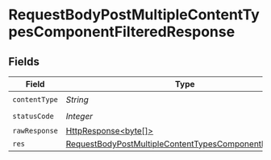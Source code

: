 # RequestBodyPostMultipleContentTypesComponentFilteredResponse


## Fields

| Field                                                                                                                                         | Type                                                                                                                                          | Required                                                                                                                                      | Description                                                                                                                                   |
| --------------------------------------------------------------------------------------------------------------------------------------------- | --------------------------------------------------------------------------------------------------------------------------------------------- | --------------------------------------------------------------------------------------------------------------------------------------------- | --------------------------------------------------------------------------------------------------------------------------------------------- |
| `contentType`                                                                                                                                 | *String*                                                                                                                                      | :heavy_check_mark:                                                                                                                            | N/A                                                                                                                                           |
| `statusCode`                                                                                                                                  | *Integer*                                                                                                                                     | :heavy_check_mark:                                                                                                                            | N/A                                                                                                                                           |
| `rawResponse`                                                                                                                                 | [HttpResponse<byte[]>](https://docs.oracle.com/en/java/javase/11/docs/api/java.net.http/java/net/http/HttpResponse.html)                      | :heavy_minus_sign:                                                                                                                            | N/A                                                                                                                                           |
| `res`                                                                                                                                         | [RequestBodyPostMultipleContentTypesComponentFilteredRes](../../models/operations/RequestBodyPostMultipleContentTypesComponentFilteredRes.md) | :heavy_minus_sign:                                                                                                                            | OK                                                                                                                                            |